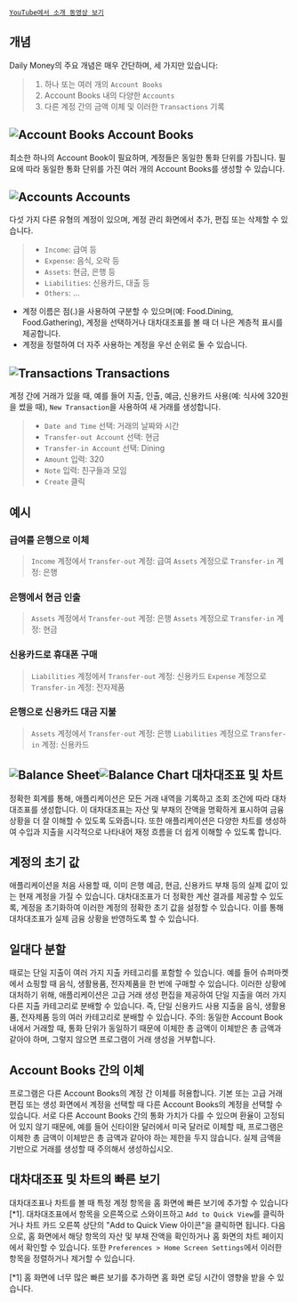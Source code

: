 
[`YouTube에서 소개 동영상 보기`](https://youtu.be/uN3GkA_Afuw)

## 개념

Daily Money의 주요 개념은 매우 간단하며, 세 가지만 있습니다:

> 1. 하나 또는 여러 개의 `Account Books`
> 2. Account Books 내의 다양한 `Accounts`
> 3. 다른 계정 간의 금액 이체 및 이러한 `Transactions` 기록

## ![Account Books](icon:///notebook-multiple) Account Books

최소한 하나의 Account Book이 필요하며, 계정들은 동일한 통화 단위를 가집니다. 필요에 따라 동일한 통화 단위를 가진 여러 개의 Account Books를 생성할 수 있습니다.

## ![Accounts](icon:///bookmark-multiple) Accounts

다섯 가지 다른 유형의 계정이 있으며, 계정 관리 화면에서 추가, 편집 또는 삭제할 수 있습니다.

> - `Income`: 급여 등
> - `Expense`: 음식, 오락 등
> - `Assets`: 현금, 은행 등
> - `Liabilities`: 신용카드, 대출 등
> - `Others`: ...

* 계정 이름은 점(.)을 사용하여 구분할 수 있으며(예: Food.Dining, Food.Gathering), 계정을 선택하거나 대차대조표를 볼 때 더 나은 계층적 표시를 제공합니다.
* 계정을 정렬하여 더 자주 사용하는 계정을 우선 순위로 둘 수 있습니다.

## ![Transactions](icon:///receipt) Transactions

계정 간에 거래가 있을 때, 예를 들어 지출, 인출, 예금, 신용카드 사용(예: 식사에 320원을 썼을 때), `New Transaction`을 사용하여 새 거래를 생성합니다.
> - `Date and Time` 선택: 거래의 날짜와 시간
> - `Transfer-out Account` 선택: 현금
> - `Transfer-in Account` 선택: Dining
> - `Amount` 입력: 320
> - `Note` 입력: 친구들과 모임
> - `Create` 클릭

## 예시

### 급여를 은행으로 이체

> `Income` 계정에서 `Transfer-out` 계정: 급여
> `Assets` 계정으로 `Transfer-in` 계정: 은행

### 은행에서 현금 인출

> `Assets` 계정에서 `Transfer-out` 계정: 은행
> `Assets` 계정으로 `Transfer-in` 계정: 현금

### 신용카드로 휴대폰 구매

> `Liabilities` 계정에서 `Transfer-out` 계정: 신용카드
> `Expense` 계정으로 `Transfer-in` 계정: 전자제품

### 은행으로 신용카드 대금 지불

> `Assets` 계정에서 `Transfer-out` 계정: 은행 
> `Liabilities` 계정으로 `Transfer-in` 계정: 신용카드

## ![Balance Sheet](icon:///scale-balance)![Balance Chart](icon:///chart-pie) 대차대조표 및 차트

정확한 회계를 통해, 애플리케이션은 모든 거래 내역을 기록하고 조회 조건에 따라 대차대조표를 생성합니다. 이 대차대조표는 자산 및 부채의 잔액을 명확하게 표시하여 금융 상황을 더 잘 이해할 수 있도록 도와줍니다. 또한 애플리케이션은 다양한 차트를 생성하여 수입과 지출을 시각적으로 나타내어 재정 흐름을 더 쉽게 이해할 수 있도록 합니다.

## 계정의 초기 값

애플리케이션을 처음 사용할 때, 이미 은행 예금, 현금, 신용카드 부채 등의 실제 값이 있는 현재 계정을 가질 수 있습니다. 대차대조표가 더 정확한 계산 결과를 제공할 수 있도록, 계정을 초기화하여 이러한 계정의 정확한 초기 값을 설정할 수 있습니다. 이를 통해 대차대조표가 실제 금융 상황을 반영하도록 할 수 있습니다.

## 일대다 분할

때로는 단일 지출이 여러 가지 지출 카테고리를 포함할 수 있습니다. 예를 들어 슈퍼마켓에서 쇼핑할 때 음식, 생활용품, 전자제품을 한 번에 구매할 수 있습니다. 이러한 상황에 대처하기 위해, 애플리케이션은 고급 거래 생성 편집을 제공하여 단일 지출을 여러 가지 다른 지출 카테고리로 분배할 수 있습니다. 즉, 단일 신용카드 사용 지출을 음식, 생활용품, 전자제품 등의 여러 카테고리로 분배할 수 있습니다. 주의: 동일한 Account Book 내에서 거래할 때, 통화 단위가 동일하기 때문에 이체한 총 금액이 이체받은 총 금액과 같아야 하며, 그렇지 않으면 프로그램이 거래 생성을 거부합니다.

## Account Books 간의 이체

프로그램은 다른 Account Books의 계정 간 이체를 허용합니다. 기본 또는 고급 거래 편집 또는 생성 화면에서 계정을 선택할 때 다른 Account Books의 계정을 선택할 수 있습니다. 서로 다른 Account Books 간의 통화 가치가 다를 수 있으며 환율이 고정되어 있지 않기 때문에, 예를 들어 신타이완 달러에서 미국 달러로 이체할 때, 프로그램은 이체한 총 금액이 이체받은 총 금액과 같아야 하는 제한을 두지 않습니다. 실제 금액을 기반으로 거래를 생성할 때 주의해서 생성하십시오.

## 대차대조표 및 차트의 빠른 보기

대차대조표나 차트를 볼 때 특정 계정 항목을 홈 화면에 빠른 보기에 추가할 수 있습니다[*1]. 대차대조표에서 항목을 오른쪽으로 스와이프하고 `Add to Quick View`를 클릭하거나 차트 카드 오른쪽 상단의 "Add to Quick View 아이콘"을 클릭하면 됩니다. 다음으로, 홈 화면에서 해당 항목의 자산 및 부채 잔액을 확인하거나 홈 화면의 차트 페이지에서 확인할 수 있습니다. 또한 `Preferences > Home Screen Settings`에서 이러한 항목을 정렬하거나 제거할 수 있습니다.

[*1] 홈 화면에 너무 많은 빠른 보기를 추가하면 홈 화면 로딩 시간이 영향을 받을 수 있습니다.
